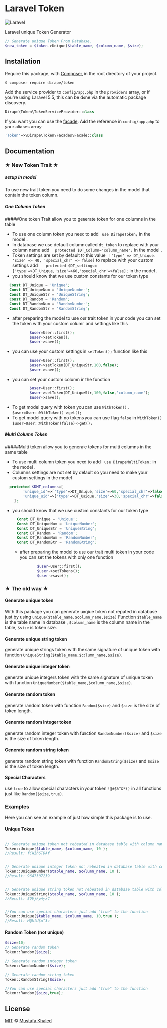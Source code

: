 # Laravel Token

![Laravel](http://getfreetutorial.com/wp-content/uploads/2016/07/Laravel-From-Scratch.jpg)

Laravel unique Token Generator 
```php
// Generate unique Token From Database.
$new_token = $token->Unique($table_name, $column_name, $size);

```

## Installation

Require this package, with [Composer](https://getcomposer.org/), in the root directory of your project.

```bash
$ composer require dirape/token
```

Add the service provider to `config/app.php` in the `providers` array, or if you're using Laravel 5.5, this can be done via the automatic package discovery.

```php
Dirape\Token\TokenServiceProvider::class
```

If you want you can use the [facade](http://laravel.com/docs/facades). Add the reference in `config/app.php` to your aliases array.

```php
'Token'=>\Dirape\Token\Facades\Facade::class
```

## Documentation

### ★ New Token Trait ★
##### setup in model
To use new trait token you need to do some changes in the model that contain the token column.
##### One Column Token

#####One token Trait allow you to generate token for one columns in the  table

* To use one column token you need to add `` use DirapeToken;`` in the model .
* In database we use default column called ``dt_token`` to replace with your column name add  ``  protected $DT_Column='column_name';`` in the model .
* Token settings are set by default to this value `` ['type' => DT_Unique, 'size' => 40, 'special_chr' => false]`` to replace with your custom settings add  ``    protected $DT_settings=['type'=>DT_Unique,'size'=>60,'special_chr'=>false]; `` in the model .
* you should know that we use custom constants for our token type
```php
  Const DT_Unique = 'Unique'; 
  Const DT_UniqueNum = 'UniqueNumber'; 
  Const DT_UniqueStr = 'UniqueString';
  Const DT_Random = 'Random';
  Const DT_RandomNum = 'RandomNumber';
  Const DT_RandomStr = 'RandomString';
  ``` 
 * after preparing the model to use our trait token in your code you can set the token with your custom column and settings like this
```php
           $user=User::first();
           $user->setToken();
           $user->save();
```
* you can use your custom settings in ``setToken();`` function like this
```php
           $user=User::first();
           $user->setToken(DT_UniqueStr,100,false);
           $user->save();
```
* you can set your custom column in the function
 ```php
            $user=User::first();
            $user->setToken(DT_UniqueStr,100,false,'column_name');
            $user->save();
 ```      
* To get model query with token you can use `WithToken()` .
       ```
                  $user=User::WithToken()->get();
       ```
* To get model query with no tokens you can use flag ``false``  in `WithToken()`
       ```
                       $user=User::WithToken(false)->get();
            ```
##### Multi Column Token

#####Multi token allow you to generate tokens for multi columns in the same table
  
  * To use multi column token you need to add `` use DirapeMultiToken;`` in the model .
  * Columns settings are not set by default so you need to make your custom settings in the model
```php
  protected $DMT_columns=[
        'unique_id'=>['type'=>DT_Unique,'size'=>60,'special_chr'=>false],
        'unique_uid'=>['type'=>DT_Unique,'size'=>30,'special_chr'=>false],
    ];

``` 
* you should know that we use custom constants for our token type
  ```php
    Const DT_Unique = 'Unique'; 
    Const DT_UniqueNum = 'UniqueNumber'; 
    Const DT_UniqueStr = 'UniqueString';
    Const DT_Random = 'Random';
    Const DT_RandomNum = 'RandomNumber';
    Const DT_RandomStr = 'RandomString';
    ``` 
   * after preparing the model to use our trait multi token in your code you can set the tokens with only one function
  ```php
             $user=User::first();
             $user->setTokens();
             $user->save();
  ```
    
          
### ★ The old way ★
#### Generate unique token

With this package you can generate unqiue token not repated in database just by using `unique($table_name,$column_name,$size)` Function  `$table_name` is the table name in database , `$column_name` is the column name in the table, `$size` is token size.


#### Generate unique string token

generate unique strings token with the same signature  of unique token with function `UniqueString($table_name,$column_name,$size)`.


#### Generate unique integer token

generate unique integers token with the same signature  of unique token with function `UniqueNumber($table_name,$column_name,$size)`.


#### Generate random token
generate random token with function `Random($size)` and `$size` is the size of token length.


#### Generate random integer token
generate random integer token with function `RandomNumber($size)` and `$size` is the size of token length.


#### Generate random string token
generate random string token with function `RandomString($size)` and `$size` is the size of token length.

#### Special Characters

use `true` to allow special characters in your token `!@#$%^&*()` in all functions just like `Random($size,true)`.

### Examples

Here you can see an example of just how simple this package is to use.
#### Unique Token
```php

// Generate unique token not rebeated in database table with column name 
Token::Unique($table_name, $column_name, 10 );
//Result: fCWih6TDAf


// Generate unique integer token not rebeated in database table with column name
Token::UniqueNumber($table_name, $column_name, 10 );
//Result: 9647307239


// Generate unique string token not rebeated in database table with column name
Token::UniqueString($table_name, $column_name, 10 );
//Result: SOUjkyAyxC


//You can use special characters just add "true" to the function
Token::Unique($table_name, $column_name, 10,true );
//Result: H@klU$u^3z
```

#### Random Token (not unique)
```php
$size=10;
// Generate random token 
Token::Random($size);

// Generate random integer token
Token::RandomNumber($size);

// Generate random string token
Token::RandomString($size);

//You can use special characters just add "true" to the function
Token::Random($size,true);

```

## License

[MIT](LICENSE) © [Mustafa Khaled](https://github.com/Dirape)
